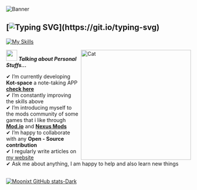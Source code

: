 <p><img src="https://github.com/user-attachments/assets/90454c29-1278-411b-91fa-41b69270b7b9" alt="Banner"></p>

##  [![Typing SVG](https://readme-typing-svg.herokuapp.com?font=Fira+Code&pause=1000&background=000000DF&width=435&lines=Hey%2C+I%E2%80%99m+a+fullstack+dev!)](https://git.io/typing-svg)
[![My Skills](https://skillicons.dev/icons?i=typescript,nextjs,django,python,electron,js,react,nestjs,tailwind,angular,nodejs,unreal,supabase)](https://skillicons.dev)

<img align="right" width="300px" alt="Cat" src="https://media2.giphy.com/media/v1.Y2lkPTc5MGI3NjExM2l3aHZoZ2cyd3RnNWh1OTEzY2N6MXF4dXp1b2Nzc2l1NnhpMzJ3NSZlcD12MV9pbnRlcm5hbF9naWZfYnlfaWQmY3Q9Zw/dT7LBdAZP1Rh6/giphy.gif">
<p><img src="https://media4.giphy.com/media/v1.Y2lkPTc5MGI3NjExbmZ3enI4aGR0dXg3MGZnZWMzZ3BiZjMxMTR1YW9rOW5yeXFzYjZkNyZlcD12MV9pbnRlcm5hbF9naWZfYnlfaWQmY3Q9Zw/BBNYBoYa5VwtO/giphy.gif" width="30px">&nbsp;<em><strong>Talking about Personal Stuffs…</strong></em></p>
✔ I’m currently developing <strong>Kot-space</strong> a note-taking APP  <a href="https://github.com/moonixt/Kot-space"><strong>check here</strong></a><br>
✔ I’m constantly improving the skills above <br>
✔ I’m introducing myself to the mods community of some games that i like through <a href="https://mod.io/g/readyornot/u/moonxd"><strong>Mod.io</strong></a> and  <a href="https://next.nexusmods.com/profile/derekoob/mods"><strong>Nexus Mods</strong></a> <br> 
✔ I’m happy to collaborate with any <strong>Open - Source contribution</strong><br>
✔ I regularly write articles on <a href="https://www.ederin.net/">my website</a> <br>
✔ Ask me about anything, I am happy to help and also learn new things<br><br>

[![Moonixt GitHub stats-Dark](https://github-readme-stats.vercel.app/api?username=moonixt&show_icons=true&theme=dark#gh-dark-mode-only)](https://github.com/anuraghazra/github-readme-stats#gh-dark-mode-only)





